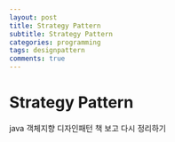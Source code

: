 ```yaml
---
layout: post
title: Strategy Pattern
subtitle: Strategy Pattern
categories: programming
tags: designpattern
comments: true
---
```


# Strategy Pattern

java 객체지향 디자인패턴 책 보고 다시 정리하기